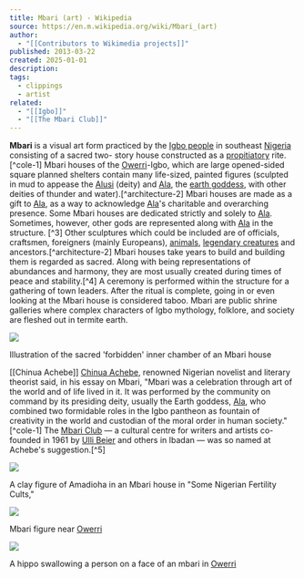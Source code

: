 ```yaml
---
title: Mbari (art) - Wikipedia
source: https://en.m.wikipedia.org/wiki/Mbari_(art)
author:
  - "[[Contributors to Wikimedia projects]]"
published: 2013-03-22
created: 2025-01-01
description: 
tags:
  - clippings
  - artist
related:
  - "[[Igbo]]"
  - "[[The Mbari Club]]"
---
```

**Mbari** is a visual art form practiced by the [Igbo people](https://en.m.wikipedia.org/wiki/Igbo_people "Igbo people") in southeast [Nigeria](https://en.m.wikipedia.org/wiki/Nigeria "Nigeria") consisting of a sacred two- story house constructed as a [propitiatory](https://en.m.wikipedia.org/wiki/Mercy_seat "Mercy seat") rite.[^cole-1] Mbari houses of the [Owerri](https://en.m.wikipedia.org/wiki/Owerri "Owerri")\-Igbo, which are large opened-sided square planned shelters contain many life-sized, painted figures (sculpted in mud to appease the [Alusi](https://en.m.wikipedia.org/wiki/Alusi "Alusi") (deity) and [Ala](https://en.m.wikipedia.org/wiki/Ala_\(mythology\) "Ala (mythology)"), the [earth goddess](https://en.m.wikipedia.org/wiki/Earth_goddess "Earth goddess"), with other deities of thunder and water).[^architecture-2] Mbari houses are made as a gift to [Ala](https://en.m.wikipedia.org/wiki/Ala_\(odinani\) "Ala (odinani)"), as a way to acknowledge [Ala](https://en.m.wikipedia.org/wiki/Ala_\(odinani\) "Ala (odinani)")'s charitable and overarching presence. Some Mbari houses are dedicated strictly and solely to [Ala](https://en.m.wikipedia.org/wiki/Ala_\(odinani\) "Ala (odinani)"). Sometimes, however, other gods are represented along with [Ala](https://en.m.wikipedia.org/wiki/Ala_\(odinani\) "Ala (odinani)") in the structure. [^3] Other sculptures which could be included are of officials, craftsmen, foreigners (mainly Europeans), [animals](https://en.m.wikipedia.org/wiki/Animal "Animal"), [legendary creatures](https://en.m.wikipedia.org/wiki/Legendary_creature "Legendary creature") and ancestors.[^architecture-2] Mbari houses take years to build and building them is regarded as sacred. Along with being representations of abundances and harmony, they are most usually created during times of peace and stability.[^4] A ceremony is performed within the structure for a gathering of town leaders. After the ritual is complete, going in or even looking at the Mbari house is considered taboo. Mbari are public shrine galleries where complex characters of Igbo mythology, folklore, and society are fleshed out in termite earth.

![](https://upload.wikimedia.org/wikipedia/commons/thumb/4/40/Illustration_of_the_sacred_%27forbidden%27_inner_chamber_of_an_Mbari_house_in_the_Urata-Echie_Igbo_area_%28Imo_and_Rivers_today%29_by_P._A._Talbot_in_%22Some_Nigerian_Fertility_Cults%2C%22_1927.jpg/220px-thumbnail.jpg)

Illustration of the sacred 'forbidden' inner chamber of an Mbari house

[[Chinua Achebe]]
[Chinua Achebe](https://en.m.wikipedia.org/wiki/Chinua_Achebe "Chinua Achebe"), renowned Nigerian novelist and literary theorist said, in his essay on Mbari, "Mbari was a celebration through art of the world and of life lived in it. It was performed by the community on command by its presiding deity, usually the Earth goddess, [Ala](https://en.m.wikipedia.org/w/index.php?title=Ala_\(goddess\)&action=edit&redlink=1 "Ala (goddess) (page does not exist)"), who combined two formidable roles in the Igbo pantheon as fountain of creativity in the world and custodian of the moral order in human society."[^cole-1] The [Mbari Club](https://en.m.wikipedia.org/wiki/Mbari_Club "Mbari Club") — a cultural centre for writers and artists co-founded in 1961 by [Ulli Beier](https://en.m.wikipedia.org/wiki/Ulli_Beier "Ulli Beier") and others in Ibadan — was so named at Achebe's suggestion.[^5]

![](https://upload.wikimedia.org/wikipedia/commons/thumb/f/f5/A_clay_figure_of_Amadioha_in_an_Mbari_house_in_%22Some_Nigerian_Fertility_Cults%2C%22_1927.jpg/220px-A_clay_figure_of_Amadioha_in_an_Mbari_house_in_%22Some_Nigerian_Fertility_Cults%2C%22_1927.jpg)

A clay figure of Amadioha in an Mbari house in "Some Nigerian Fertility Cults,"

![](https://upload.wikimedia.org/wikipedia/commons/thumb/9/9a/Mbari_figure_near_Owere._British_Museum%2C_c._1930s.jpg/220px-Mbari_figure_near_Owere._British_Museum%2C_c._1930s.jpg)

Mbari figure near [Owerri](https://en.m.wikipedia.org/wiki/Owerri "Owerri")

![](https://upload.wikimedia.org/wikipedia/commons/thumb/b/bb/A_hippo_swallowing_a_person_on_a_face_of_an_mbari_in_the_Urata_Igbo_%28Owere_-_Owerri%29_area%2C_photographed_by_a_European_c._1904._Mbari_are_public_shrine_galleries_where_complex_characters_of_Igbo_mythology%2C_folklore%2C_and_society_are_fles.jpg/220px-thumbnail.jpg)

A hippo swallowing a person on a face of an mbari in [Owerri](https://en.m.wikipedia.org/wiki/Owerri "Owerri")